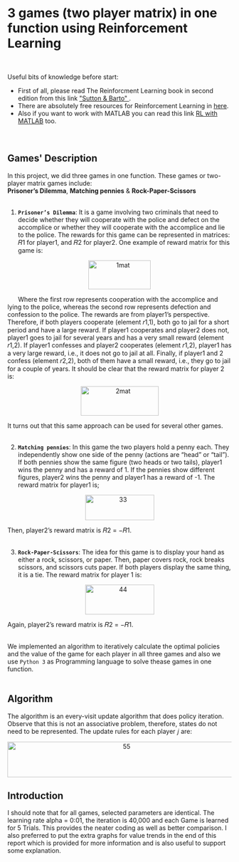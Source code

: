 
# 3 games (two player matrix) in one function using Reinforcement Learning
<br />

Useful bits of knowledge before start:
+ First of all, please read The Reinforcment Learning book in second edition from this link ["Sutton & Barto" ](https://www.dbooks.org/reinforcement-learning-0262039249/).
+ There are absolutely free resources for Reinforcement Learning in [here](https://medium.com/datadriveninvestor/absolutely-free-resources-for-reinforcement-learning-d16a5230cb0f).
+ Also if you want to work with MATLAB you can read this link [RL with MATLAB](https://github.com/MinaR-90/Self-Driving-Cab-Using-Reinforcement-Learning/issues/1) too. 
<br /><br /><br />

## Games' Description

In this project, we did three games in one function. These games or two-player matrix games include: <br /> 
**Prisoner’s Dilemma**, **Matching pennies** & **Rock-Paper-Scissors** <br /><br />


1) **``Prisoner’s Dilemma``**: It is a game involving two criminals that need to decide whether they will cooperate with the police and defect on the accomplice or whether they will
cooperate with the accomplice and lie to the police. The rewards for this game can be represented in matrices: 𝑅1 for player1, and 𝑅2 for player2. One example of reward matrix for this game is: <br /> 


<p align="center">
<img width="140" height="65" alt="1mat" src="https://user-images.githubusercontent.com/71558720/103111885-82f5a800-461f-11eb-8c23-55a24ccaa44c.PNG"><br />
<p align="center">


&nbsp;&nbsp;&nbsp;&nbsp;&nbsp;&nbsp;Where the first row represents cooperation with the accomplice and lying to the police, whereas the second row represents defection and confession to the police. The rewards are from player1’s perspective. Therefore, if both players cooperate (element 𝑟1,1), both go to jail for a short period and have a large reward. If player1 cooperates and player2 does not, player1 goes to jail for several years and has a very small reward (element 𝑟1,2). If player1 confesses and player2 cooperates (element 𝑟1,2), player1 has a very large reward, i.e., it does not go to jail at all. Finally, if player1 and 2 confess (element 𝑟2,2), both of them have a small reward, i.e., they go to jail for a couple of years. It should be clear that the reward matrix for player 2 is: <br /> 

<p align="center">
<img width="175" height="66" alt="2mat" src="https://user-images.githubusercontent.com/71558720/103111884-82f5a800-461f-11eb-9dbe-cfd290a89a6b.PNG"><br />
<p align="center">

It turns out that this same approach can be used for several other games.<br /> <br /> 


2) **``Matching pennies``**: In this game the two players hold a penny each. They independently show one side of the penny (actions are “head” or “tail”). If both pennies show the same figure (two heads or two tails), player1 wins the penny and has a reward of 1. If the pennies show different figures, player2 wins the penny and player1 has a reward of -1. The reward matrix for player1 is;<br />

<p align="center">
<img width="155" height="57" alt="33" src="https://user-images.githubusercontent.com/71558720/103926500-ffd85580-50e6-11eb-9745-48107f8edd31.PNG"> 
<p align="center">
  
Then, player2’s reward matrix is 𝑅2 = −𝑅1. <br /> <br />  


3) **``Rock-Paper-Scissors``**: The idea for this game is to display your hand as either a rock, scissors, or paper. Then, paper covers rock, rock breaks scissors, and scissors cuts paper. If both players display the same thing, it is a tie. The reward matrix for player 1 is:

<p align="center">
<img width="155" height="67" alt="44" src="https://user-images.githubusercontent.com/71558720/103928504-edabe680-50e9-11eb-9d78-4d7e0ed0d9a4.PNG">
<p align="center">
  
Again, player2’s reward matrix is 𝑅2 = −𝑅1. <br />  <br /> 


We implemented an algorithm to iteratively calculate the optimal policies and the value of the game for each player in all three games and also we use ``Python 3`` as Programming language to solve thease games in one function.<br />  <br /> 



## Algorithm

The algorithm is an every-visit update algorithm that does policy iteration. Observe that this is not an associative problem, therefore, states do not need to be represented. The update rules for each player 𝑗 are:

<p align="center">
<img width="520" height="80" alt="55" src="https://user-images.githubusercontent.com/71558720/103961884-7a26cb00-5123-11eb-891e-4ba84526c178.PNG">
<p align="center">
  
  

## Introduction 

I should note that for all games, selected parameters are identical. The learning rate alpha = 0:01, the iteration is 40,000 and each Game is learned for 5 Trials. This provides the neater coding as well as better comparison. I also preferred to put the extra graphs for value trends in the end of this report which is provided for more information and
is also useful to support some explanation. 













